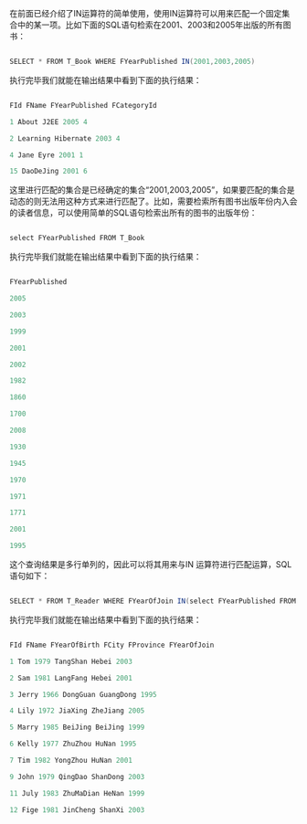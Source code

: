 在前面已经介绍了IN运算符的简单使用，使用IN运算符可以用来匹配一个固定集合中的某一项。比如下面的SQL语句检索在2001、2003和2005年出版的所有图书：
```java  
SELECT * FROM T_Book WHERE FYearPublished IN(2001,2003,2005)
```
执行完毕我们就能在输出结果中看到下面的执行结果：
```java  
FId FName FYearPublished FCategoryId
1 About J2EE 2005 4
2 Learning Hibernate 2003 4
4 Jane Eyre 2001 1
15 DaoDeJing 2001 6
```
这里进行匹配的集合是已经确定的集合“2001,2003,2005”，如果要匹配的集合是动态的则无法用这种方式来进行匹配了。比如，需要检索所有图书出版年份内入会的读者信息，可以使用简单的SQL语句检索出所有的图书的出版年份：
```java  
select FYearPublished FROM T_Book
```
执行完毕我们就能在输出结果中看到下面的执行结果：
```java  
FYearPublished
2005
2003
1999
2001
2002
1982
1860
1700
2008
1930
1945
1970
1971
1771
2001
1995
```
这个查询结果是多行单列的，因此可以将其用来与IN 运算符进行匹配运算，SQL语句如下：
```java  
SELECT * FROM T_Reader WHERE FYearOfJoin IN(select FYearPublished FROM T_Book)
```
执行完毕我们就能在输出结果中看到下面的执行结果：
```java  
FId FName FYearOfBirth FCity FProvince FYearOfJoin
1 Tom 1979 TangShan Hebei 2003
2 Sam 1981 LangFang Hebei 2001
3 Jerry 1966 DongGuan GuangDong 1995
4 Lily 1972 JiaXing ZheJiang 2005
5 Marry 1985 BeiJing BeiJing 1999
6 Kelly 1977 ZhuZhou HuNan 1995
7 Tim 1982 YongZhou HuNan 2001
9 John 1979 QingDao ShanDong 2003
11 July 1983 ZhuMaDian HeNan 1999
12 Fige 1981 JinCheng ShanXi 2003
```